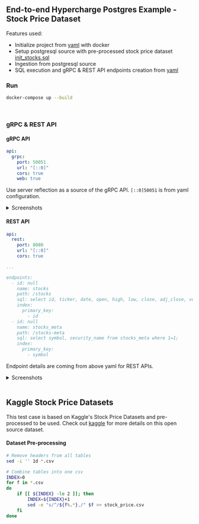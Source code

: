 ## End-to-end Hypercharge Postgres Example - Stock Price Dataset

Features used:
- Initialize project from [yaml](./docker-compose.yml) with docker
- Setup postgresql source with pre-processed stock price dataset [init_stocks.sql](./scripts/init_stocks.sql)
- Ingestion from postgresql source
- SQL execution and gRPC & REST API endpoints creation from [yaml](./dozer-config.yaml)

[//]: # (- Creation of embeddable React widget)

### Run

```bash
docker-compose up --build
```

<br>

### gRPC & REST API

#### gRPC API

```yaml
api:
  grpc:
    port: 50051
    url: "[::0]"
    cors: true
    web: true
```

Use server reflection as a source of the gRPC API. `[::0]50051` is from yaml configuration.

<details>
<summary>Screenshots</summary>
<div align="center">
    <img src="https://drive.google.com/uc?export=view&id=1zcYcUMY7KGJy8MxkZM9noF_MAp5jLPzZ" width=70%">
</div>

<div align="center">
    <img src="https://drive.google.com/uc?export=view&id=11tji0bhcLei7V-SiSQgY6CfMX9r6q_2C" width=70%">
    <img src="https://drive.google.com/uc?export=view&id=18qScvOY8q9UM0zeu5DgViwUN37y2cbIy" width=70%">
</div>
</details>

#### REST API

```yaml
api:
  rest:
    port: 8080
    url: "[::0]"
    cors: true

...

endpoints:
  - id: null
    name: stocks
    path: /stocks
    sql: select id, ticker, date, open, high, low, close, adj_close, volume from stocks where 1=1;
    index:
      primary_key:
        - id
  - id: null
    name: stocks_meta
    path: /stocks-meta
    sql: select symbol, security_name from stocks_meta where 1=1;
    index:
      primary_key:
        - symbol
```

Endpoint details are coming from above yaml for REST APIs.



<details>
<summary>Screenshots</summary>

`/stocks`

<div align="center">
    <img src="https://drive.google.com/uc?export=view&id=1p0kbfJbPFAt5ibV9GFJoEdLZa-DArXwT" width=70%">
</div>

`/stocks-meta`

<div align="center">
    <img src="https://drive.google.com/uc?export=view&id=1sAugL5gVxf_5UvJh1H8uRQ7EV-6yvMK2" width=70%">
</div>
</details>

<br>

## Kaggle Stock Price Datasets

This test case is based on Kaggle's Stock Price Datasets and pre-processed to be used.
Check out [kaggle](https://www.kaggle.com/datasets/jacksoncrow/stock-market-dataset) for more details on this open source dataset.

#### Dataset Pre-processing
```bash
# Remove headers from all tables
sed -i '' 1d *.csv

# Combine tables into one csv
INDEX=0
for f in *.csv
do
    if [[ ${INDEX} -le 2 ]]; then
        INDEX=${INDEX}+1
        sed -e "s/^/${f%.*},/" $f >> stock_price.csv
    fi
done
```
